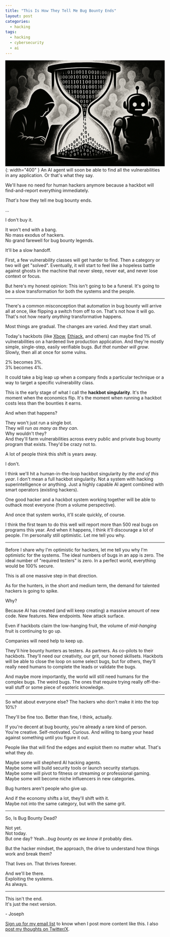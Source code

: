 ```yaml
---
title: "This Is How They Tell Me Bug Bounty Ends"
layout: post
categories:
  - hacking
tags:
  - hacking
  - cybersecurity
  - ai
---
```

![](/assets/images/bug_bounty_transformation_banner.png){: width="400" }
An AI agent will soon be able to find all the vulnerabilities in any application. Or that's what they say.  

We'll have no need for human hackers anymore because a hackbot will find-and-report everything immediately.   

*That's* how they tell me bug bounty ends.  

...  

I don't buy it.  

It won't end with a bang.  
No mass exodus of hackers.  
No grand farewell for bug bounty legends.  

It'll be a slow handoff.  

First, a few vulnerability classes will get harder to find. Then a category or two will get "solved". Eventually, it will start to feel like a hopeless battle against ghosts in the machine that never sleep, never eat, and never lose context or focus.  

But here's my honest opinion: This isn't going to be a funeral. It's going to be a slow transformation for both the systems and the people.  

---

There's a common misconception that automation in bug bounty will arrive all at once, like flipping a switch from off to on. That's not how it will go. That's not how nearly *anything* transformative happens.  

Most things are gradual. The changes are varied. And they start small.  

Today's hackbots (like [Xbow](https://xbow.com/), [Ethiack](https://ethiack.com/), and others) can maybe find 1% of vulnerabilities on a hardened live production application. And they're mostly simple, single-step, easily verifiable bugs. _But that number will grow_. Slowly, then all at once for some vulns.  

2% becomes 3%.   
3% becomes 4%.   

It could take a big leap up when a company finds a particular technique or a way to target a specific vulnerability class.  

This is the early stage of what I call the **hackbot singularity**. It's the moment when the economics flip. It's the moment when running a hackbot costs less than the bounties it earns.  

And when that happens?  

They won't just run a single bot.  
They will run _as many as they can_.  
Why wouldn't they?  
And they'll farm vulnerabilities across every public and private bug bounty program that exists. They'd be crazy not to.  

A lot of people think this shift is years away.  

I don't.  

I think we'll hit a human-in-the-loop hackbot singularity *by the end of this year*. I don't mean a full hackbot singularity. Not a system with hacking superintelligence or anything. Just a highly capable AI agent combined with smart operators (existing hackers).  

One good hacker and a hackbot system working together will be able to outhack most everyone (from a volume perspective).  

And once that system works, it'll scale quickly, of course.  

I think the first team to do this well will report more than 500 real bugs on programs this year. And when it happens, I think it'll discourage a lot of people. I'm personally still optimistic. Let me tell you why.  

---

Before I share why I'm optimistic for hackers, let me tell you why I'm optimistic for the systems. The ideal numbers of bugs in an app is zero. The ideal number of "required testers" is zero. In a perfect world, everything would be 100% secure.   

This is all one massive step in that direction.  

As for the hunters, in the short and medium term, the demand for talented hackers is going to spike.  

Why?  

Because AI has created (and will keep creating) a massive amount of new code. New features. New endpoints. New attack surface.  

Even if hackbots claim the low-hanging fruit, the volume of *mid-hanging* fruit is continuing to go up.  

Companies will need help to keep up.  

They'll hire bounty hunters as testers. As partners. As co-pilots to their hackbots. They'll need our creativity, our grit, our honed skillsets. Hackbots will be able to close the loop on some select bugs, but for others, they'll really need humans to complete the leads or validate the bugs.   

And maybe more importantly, the world will still need humans for the complex bugs. The weird bugs. The ones that require trying really off-the-wall stuff or some piece of esoteric knowledge.  

---

So what about everyone else? The hackers who don't make it into the top 10%?  

They'll be fine too. Better than fine, I think, actually.  

If you're decent at bug bounty, you're already a rare kind of person.  
You're creative. Self-motivated. Curious. And willing to bang your head against something until you figure it out.  

People like that will find the edges and exploit them no matter what. That's what they *do*.  

Maybe some will shepherd AI hacking agents.  
Maybe some will build security tools or launch security startups.  
Maybe some will pivot to fitness or streaming or professional gaming.    
Maybe some will become niche influencers in new categories.  

Bug hunters aren't people who give up.  

And if the economy shifts a lot, they'll shift with it.  
Maybe not into the same category, but with the same grit.  

---

So, Is Bug Bounty Dead?  

Not yet.  
Not today.  
But one day? Yeah...*bug bounty as we know it* probably dies.  

But the hacker mindset, the approach, the drive to understand how things work and break them?  

That lives on. That thrives forever.  

And we'll be there.  
Exploiting the systems.  
As always.  

---

This isn't the end.  
It's just the next version.  

\- Joseph

[Sign up for my email list](https://thacker.beehiiv.com/subscribe) to know when I post more content like this.
I also [post my thoughts on Twitter/X](https://x.com/rez0__).

<meta name="twitter:card" content="summary_large_image" />
<meta name="twitter:site" content="@rez0__" />
<meta name="twitter:creator" content="@rez0__" />
<meta property="og:url" content="https://josephthacker.com/hacking/2025/06/09/this-is-how-they-tell-me-bug-bounty-ends.html" />
<meta property="og:title" content="This Is How They Tell Me Bug Bounty Ends" />
<meta property="og:description" content="Exploring the transformation and future of bug bounty hunting with automation and AI." />
<meta property="og:image" content="https://josephthacker.com/assets/images/bug_bounty_transformation_banner.png" />
